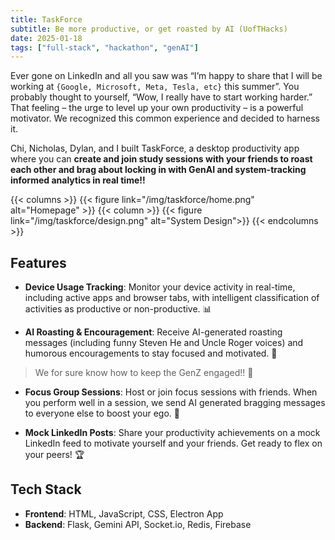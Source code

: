 ```yaml
---
title: TaskForce
subtitle: Be more productive, or get roasted by AI (UofTHacks)
date: 2025-01-18
tags: ["full-stack", "hackathon", "genAI"]
---
```


Ever gone on LinkedIn and all you saw was “I’m happy to share that I will be working at `{Google, Microsoft, Meta, Tesla, etc}` this summer”. You probably thought to yourself, “Wow, I really have to start working harder.” That feeling – the urge to level up your own productivity – is a powerful motivator. We recognized this common experience and decided to harness it.

Chi, Nicholas, Dylan, and I built TaskForce, a desktop productivity app where you can **create and join study sessions with your friends to roast each other and brag about locking in with GenAI and system-tracking informed analytics in real time!!**

{{< columns >}}
{{< figure link="/img/taskforce/home.png" alt="Homepage" >}}
{{< column >}}
{{< figure link="/img/taskforce/design.png" alt="System Design">}}
{{< endcolumns >}}

<!--more-->

## Features

- **Device Usage Tracking**: Monitor your device activity in real-time, including active apps and browser tabs, with intelligent classification of activities as productive or non-productive. 📊

- **AI Roasting & Encouragement**: Receive AI-generated roasting messages (including funny Steven He and Uncle Roger voices) and humorous encouragements to stay focused and motivated. 🤖

> We for sure know how to keep the GenZ engaged!! 🤣

- **Focus Group Sessions**: Host or join focus sessions with friends. When you perform well in a session, we send AI generated bragging messages to everyone else to boost your ego. 🚀

- **Mock LinkedIn Posts**: Share your productivity achievements on a mock LinkedIn feed to motivate yourself and your friends. Get ready to flex on your peers! 🏆

## Tech Stack

- **Frontend**: HTML, JavaScript, CSS, Electron App
- **Backend**: Flask, Gemini API, Socket.io, Redis, Firebase
